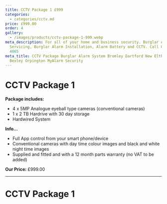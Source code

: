 ```yaml
---
title: CCTV Package 1 £999
categories:
  - categories/cctv.md
price: £999.00
order: 4
gallery:
  - /images/products/cctv-package-1-999.webp
meta_description: For all of your home and business security. Burglar Alarm
  Servicing, Burglar Alarm Installation, Alarm Battery and CCTV. Call 020 8302
  4065
meta_title: CCTV Package Burglar Alarm System Bromley Dartford New Eltham Sidcup
  Bexley Orpington MyAlarm Security
---
```

# CCTV Package 1

**Package includes:**

- 4 x 5MP Analogue eyeball type cameras (conventional cameras)
- 1 x 2 TB Hardrive with 30 day storage
- Hardwired System

**Info...**

- Full App control from your smart phone/device
- Conventional cameras with day time colour images and black and white night time images
- Supplied and fitted and with a 12 month parts warranty (no VAT to be added)

**Our Price:** £999.00


------------------------------------------------------------------------

# CCTV Package 1